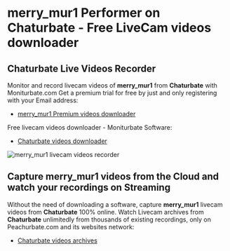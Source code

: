 # merry_mur1 Performer on Chaturbate - Free LiveCam videos downloader

## Chaturbate Live Videos Recorder

Monitor and record livecam videos of **merry_mur1** from **Chaturbate** with Moniturbate.com
Get a premium trial for free by just and only registering with your Email address:
* [merry_mur1 Premium videos downloader](https://moniturbate.com/request-demo-licence-key.html)

Free livecam videos downloader - Moniturbate Software:
* [Chaturbate videos downloader](https://moniturbate.com/moniturbate-download-software.html)

![merry_mur1 livecam videos recorder](https://peachurnet.com/templates/moniturbate-software.png)


## Capture merry_mur1 videos from the Cloud and watch your recordings on Streaming

Without the need of downloading a software, capture **merry_mur1** livecam videos from **Chaturbate** 100% online.
Watch Livecam archives from **Chaturbate** unlimitedly from thousands of existing recordings, only on Peachurbate.com and its websites network:
* [Chaturbate videos archives](https://peachurnet.com/)